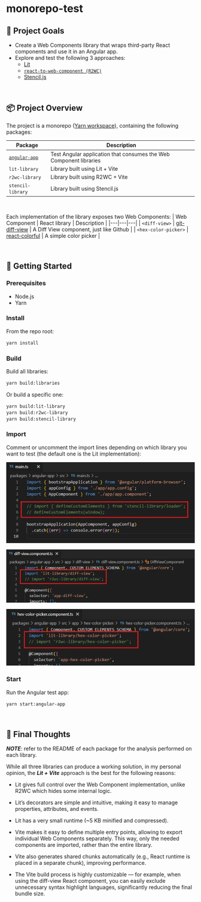 # monorepo-test

## 🎯 Project Goals

- Create a Web Components library that wraps third-party React components and use it in an Angular app.
- Explore and test the following 3 approaches: 
    - [Lit](https://lit.dev/)
    - [`react-to-web-component (R2WC)`](https://github.com/bitovi/react-to-web-component)
    - [Stencil.js](https://stenciljs.com/)

<br>

## 📦 Project Overview

The project is a monorepo ([Yarn workspace](https://yarnpkg.com/features/workspaces)), containing the following packages:


| Package | Description |
|---|---|
| [`angular-app`](packages/angular-app/README.md) | Test Angular application that consumes the Web Component libraries |
| `lit-library` | Library built using Lit + Vite |
| `r2wc-library` | Library built using R2WC + Vite |
| `stencil-library` | Library built using Stencil.js |

<br>

Each implementation of the library exposes two Web Components:
| Web Component | React library | Description |
|---|---|---|
| `<diff-view>` | [git-diff-view](https://github.com/MrWangJustToDo/git-diff-view) | A Diff View component, just like Github |
| `<hex-color-picker>` | [react-colorful](https://github.com/omgovich/react-colorful) | A simple color picker |

<br>

## 🚀 Getting Started

### Prerequisites

- Node.js
- Yarn

### Install

From the repo root:

```bash
yarn install
```

### Build

Build all libraries:

```bash
yarn build:libraries
```

Or build a specific one:

```bash
yarn build:lit-library
yarn build:r2wc-library
yarn build:stencil-library
```
### Import
Comment or uncomment the import lines depending on which library you want to test (the default one is the Lit implementation):

![main](assets/main.png)

![main](assets/diff-view.component.png)

![main](assets/hex-color-picker.component.png)

### Start

Run the Angular test app:

```bash
yarn start:angular-app
```

<br>

## 💭 Final Thoughts

***NOTE***: refer to the README of each package for the analysis performed on each library.

While all three libraries can produce a working solution, in my personal opinion, the ***Lit + Vite*** approach is the best for the following reasons:

- Lit gives full control over the Web Component implementation, unlike R2WC which hides some internal logic.

- Lit’s decorators are simple and intuitive, making it easy to manage properties, attributes, and events.

- Lit has a very small runtime (~5 KB minified and compressed).

- Vite makes it easy to define multiple entry points, allowing to export individual Web Components separately. This way, only the needed components are imported, rather than the entire library.

- Vite also generates shared chunks automatically (e.g., React runtime is placed in a separate chunk), improving performance.

- The Vite build process is highly customizable — for example, when using the diff-view React component, you can easily exclude unnecessary syntax highlight languages, significantly reducing the final bundle size.
